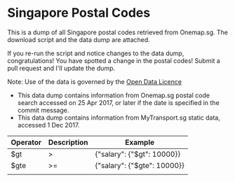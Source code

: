 Singapore Postal Codes
======================

This is a dump of all Singapore postal codes retrieved from Onemap.sg.
The download script and the data dump are attached.

If you re-run the script and notice changes to the data dump, congratulations!
You have spotted a change in the postal codes! Submit a pull request and I'll
update the dump.

Note: Use of the data is governed by the [Open Data Licence](https://www.onemap.sg/legal/opendatalicence.html)

- This data dump contains information from Onemap.sg postal code search accessed on 25 Apr 2017, or later
 if the date is specified in the commit message.
- This data dump contains information from MyTransport.sg static data, accessed 1 Dec 2017.


| Operator 	| Description 	| Example 	|
|----------	|-------------	|-----------------------------	|
| $gt 	| > 	| {"salary": {"$gt": 10000}} 	|
| $gte 	| >= 	| {"salary": {"$gte": 10000}} 	|
|  	|  	|  	|
